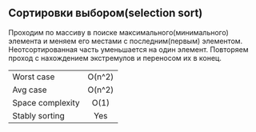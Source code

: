 ## Сортировки выбором(selection sort)

Проходим по массиву в поиске максимального(минимального) элемента 
и меняем его местами с последним(первым) элементом. 
Неотсортированная часть уменьшается на один элемент. 
Повторяем проход с нахождением экстремулов и переносом их в конец.

|| |
|:-----------------|:-------:|
| Worst case       | O(n^2)  |
| Avg case         | O(n^2)  |      
| Space complexity | O(1)    |
| Stably sorting   | Yes     |